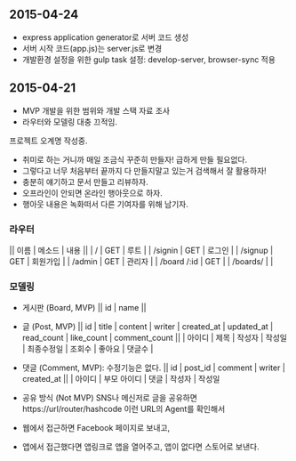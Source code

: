 ## 2015-04-24
 - express application generator로 서버 코드 생성
 - 서버 시작 코드(app.js)는 server.js로 변경
 - 개발환경 설정을 위한 gulp task 설정: develop-server, browser-sync 적용


## 2015-04-21
 - MVP 개발을 위한 범위와 개발 스택 자료 조사
 - 라우터와 모델링 대충 끄적임.

프로젝트 오계명 작성중. 
 - 취미로 하는 거니까 매일 조금식 꾸준히 만들자! 급하게 만들 필요없다. 
 - 그렇다고 너무 처음부터 끝까지 다 만들지말고 있는거 검색해서 잘 활용하자!
 - 충분히 얘기하고 문서 만들고 리뷰하자. 
 - 오프라인이 안되면 온라인 행아웃으로 하자. 
 - 행아웃 내용은 녹화떠서 다른 기여자를 위해 남기자. 

### 라우터 
 || 이름        | 메소드 | 내용 || 
 | /           | GET  | 루트 | 
 | /signin     | GET  | 로그인 |
 | /signup     | GET  | 회원가입 | 
 | /admin      | GET  | 관리자 |
 | /board /:id | GET  |
 | /boards/    |      |

### 모델링
 - 게시판 (Board, MVP)
  || id | name || 

 - 글 (Post, MVP)
  || id | title | content | writer | created_at | updated_at | read_count | like_count | comment_count ||
  | 아이디 | 제목 | 작성자 | 작성일 | 최종수정일 | 조회수 | 좋아요 | 댓글수 |

 - 댓글 (Comment, MVP): 수정기능은 없다. 
  || id | post_id | comment | writer | created_at ||
  | 아이디 | 부모 아이디 | 댓글 | 작성자 | 작성일

 - 공유 방식 (Not MVP)
  SNS나 메신저로 글을 공유하면 https://url/router/hashcode 이런 URL의 Agent를 확인해서 
  - 웹에서 접근하면 Facebook 페이지로 보내고, 
  - 앱에서 접근했다면 앱링크로 앱을 열어주고, 앱이 없다면 스토어로 보낸다.
